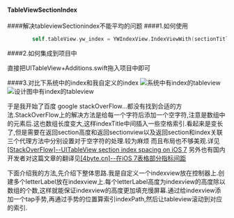 #### TableViewSectionIndex
####解决tableviewSectionindex不能平均的问题
####1.如何使用

```swift
        self.tableView.yw_index = YWIndexView.IndexViewWith(sectionTitles: self.listArray.map{ $0.letter! })!
```

####2.如何集成到项目中

直接把UITableView+Additions.swift拖入项目中即可

####3.对比下系统中的index和我自定义的index
![系统中有index的tableview](http://upload-images.jianshu.io/upload_images/661867-bbbd2c97a5fe146c.png?imageMogr2/auto-orient/strip%7CimageView2/2/w/1240)
![设计图中有index的tableview](http://upload-images.jianshu.io/upload_images/661867-390778aa2fc11a78.png?imageMogr2/auto-orient/strip%7CimageView2/2/w/1240)

于是我开始了百度 google stackOverFlow...都没有找到合适的方法.StackOverFlow上的解决方法是给每一个字符后添加一个空字符,注意是数组中的元素后.这也数组长度变大,这样indexTitle中间插入一些空格索引.看起来是变长了,但是需要在返回section高度和返回sectionview以及返回section和index关联三个代理方法中分别设置对于空字符的处理.较为麻烦 而且布局也不够美观.详见[[StackOverFlow]--UITableView section index spacing on iOS 7](http://stackoverflow.com/questions/18923729/uitableview-section-index-spacing-on-ios-7)
另外也有国内开发者对这篇文章的翻译见[[4byte.cn]--在iOS 7表格部分指标间距](http://www.4byte.cn/question/481261/uitableview-section-index-spacing-on-ios-7.html)

下面介绍我的方法,先介绍下整体思路.我是自定义一个indexview放在控制器上.创建多个letterLabel放在indexview上.每个letterLabel高度为indexview的高度除以数组的个数,这样就能保证indexview的高度更加填充慢屏幕.通过给indexview添加一个tap手势,再通过手势的位置算索引indexPath,然后让tableview滚动到对应的索引.



